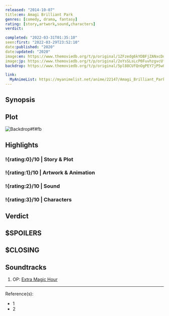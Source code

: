 ```yaml
---
released: "2014-10-07"
title:en: Amagi Brilliant Park
genres: [comedy, drama, fantasy]
rating: [story,artwork,sound,characters]
verdict:

completed: "2022-03-31T01:35:10"
seen:first: "2022-03-29T23:52:10"
date:published: "2020"
date:updated: "2020"
image:en: https://www.themoviedb.org/t/p/original/1ZFzedg6kYDBFjZANxcDdERsN08.jpg
image:jp: https://www.themoviedb.org/t/p/original/2oYsSLsLcP0FuvhzgvcUfDx93N8.jpg
backdrop: https://www.themoviedb.org/t/p/original/5pl88CUfQnOgPEY7jP5wORX4Kc0.jpg

link:
  MyAnimeList: https://myanimelist.net/anime/22147/Amagi_Brilliant_Park
---
```



## Synopsis

## Plot

![Backdrop#f#fb](https://www.themoviedb.org/t/p/original/lvBdVlkEqzq6rCu0VQo3UFpdvxP.jpg "Source: TMDB")

## Highlights

### !{rating:0}/10 | Story & Plot

### !{rating:1}/10 | Artwork & Animation

### !{rating:2}/10 | Sound

### !{rating:3}/10 | Characters

## Verdict

## $SPOILERS

## $CLOSING

## Soundtracks

1. OP: [Extra Magic Hour](https://www.youtube.com/watch?v=H8LZko3oZpo)

***
Reference(s):

- 1
- 2
